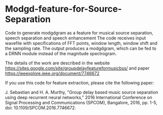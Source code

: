 # Modgd-feature-for-Source-Separation
Code to generate modgdgram as a feature for musical source separation, speech separation and speech enhancement
The code receives input wavefile with specifications of FFT points, window length, window shift and the sampling rate.
The output produces a modgdgram, which can be fed to a DRNN module instead of the magnitude spectrogram. 

The details of the work are described in the website https://sites.google.com/site/groupdelayfeatureformusicbss/
and paper https://ieeexplore.ieee.org/document/7746672

If you use this code for feature extraction, please cite the following paper:

J. Sebastian and H. A. Murthy, "Group delay based music source separation using deep recurrent neural networks," 2016 International Conference on Signal Processing and Communications (SPCOM), Bangalore, 2016, pp. 1-5, doi: 10.1109/SPCOM.2016.7746672.


